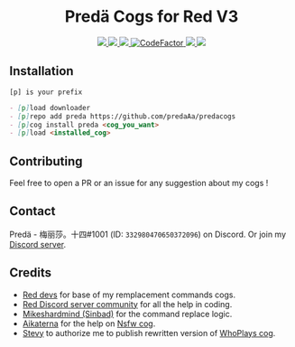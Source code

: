 <h1 align="center">Predä Cogs for Red V3</h1>

<p align="center">
  <a href="https://github.com/Cog-Creators/Red-DiscordBot/tree/V3/develop">
    <img src="https://img.shields.io/badge/Red%20DiscordBot-V3-red.svg">
    </a>
  <a href="https://github.com/Rapptz/discord.py/tree/rewrite">
    <img src="https://img.shields.io/badge/Discord.py-rewrite-blue.svg">
    </a>
  <a href="https://github.com/ambv/black">
    <img src="https://img.shields.io/badge/code%20style-black-000000.svg">
    </a>
  <a href="https://www.codefactor.io/repository/github/predaaa/predacogs">
    <img src="https://www.codefactor.io/repository/github/predaaa/predacogs/badge" alt="CodeFactor" />
    </a>
  <a href="https://www.patreon.com/predaaA">
    <img src="https://img.shields.io/badge/Follow%20me-Patreon-orange.svg">
    </a>
  <a href="https://discord.gg/3EeJCjR">
    <img src="https://discordapp.com/api/guilds/337224005901615104/widget.png?style=shield">
    </a>
</p>

## Installation

```
[p] is your prefix
```
```md
- [p]load downloader
- [p]repo add preda https://github.com/predaAa/predacogs
- [p]cog install preda <cog_you_want>
- [p]load <installed_cog>
```

## Contributing

Feel free to open a PR or an issue for any suggestion about my cogs !

## Contact

Predä - 梅丽莎。十四#1001 (ID: `332980470650372096`) on Discord.
Or join my [Discord server](https://discord.gg/TwCNvVz).

## Credits

- [Red devs](https://github.com/Cog-Creators) for base of my remplacement commands cogs.
- [Red Discord server community](https://discord.gg/red) for all the help in coding.
- [Mikeshardmind (Sinbad)](https://github.com/mikeshardmind/SinbadCogs) for the command replace logic.
- [Aikaterna](https://github.com/aikaterna) for the help on [Nsfw cog](https://github.com/PredaaA/predacogs/tree/master/nsfw).
- [Stevy](https://github.com/AznStevy) to authorize me to publish rewritten version of [WhoPlays cog](https://github.com/PredaaA/predacogs/tree/master/whoplays).
